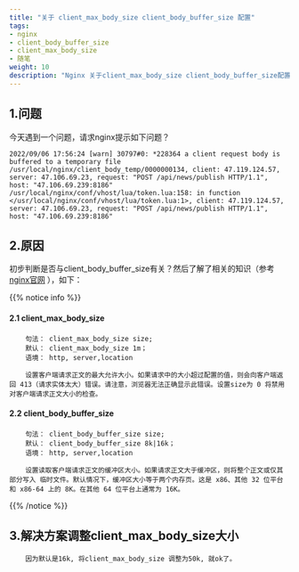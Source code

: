 ```yaml
---
title: "关于 client_max_body_size client_body_buffer_size 配置"
tags: 
- nginx
- client_body_buffer_size
- client_max_body_size
- 随笔
weight: 10
description: "Nginx 关于client_max_body_size client_body_buffer_size配置"
---
```


## 1.问题
今天遇到一个问题，请求nginx提示如下问题？

    2022/09/06 17:56:24 [warn] 30797#0: *228364 a client request body is buffered to a temporary file /usr/local/nginx/client_body_temp/0000000134, client: 47.119.124.57, server: 47.106.69.23, request: "POST /api/news/publish HTTP/1.1", host: "47.106.69.239:8186"
    /usr/local/nginx/conf/vhost/lua/token.lua:158: in function </usr/local/nginx/conf/vhost/lua/token.lua:1>, client: 47.119.124.57, server: 47.106.69.23, request: "POST /api/news/publish HTTP/1.1", host: "47.106.69.239:8186"
    
## 2.原因
初步判断是否与client_body_buffer_size有关？然后了解了相关的知识（参考 [nginx官网](http://nginx.org/en/docs/http/ngx_http_core_module.html#client_body_buffer_size) ），如下：

{{% notice info %}}
#### 2.1 client_max_body_size
```text
    句法：	client_max_body_size size;
    默认：	client_max_body_size 1m；
    语境：	http, server,location 

    设置客户端请求正文的最大允许大小。如果请求中的大小超过配置的值，则会向客户端返回 413（请求实体太大）错误。请注意，浏览器无法正确显示此错误。设置size为 0 将禁用对客户端请求正文大小的检查。
```
#### 2.2 client_body_buffer_size
```text
    句法：	client_body_buffer_size size;
    默认：	client_body_buffer_size 8k|16k；
    语境：	http, server,location

    设置读取客户端请求正文的缓冲区大小。如果请求正文大于缓冲区，则将整个正文或仅其部分写入 临时文件。默认情况下，缓冲区大小等于两个内存页。这是 x86、其他 32 位平台和 x86-64 上的 8K。在其他 64 位平台上通常为 16K。
```
{{% /notice %}}

## 3.解决方案调整client_max_body_size大小
```text   
    因为默认是16k, 将client_max_body_size 调整为50k, 就ok了。
```
